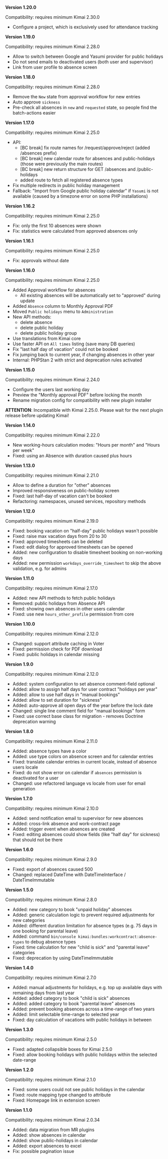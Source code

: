 **Version 1.20.0**

Compatibility: requires minimum Kimai 2.30.0

- Configure a project, which is exclusively used for attendance tracking

**Version 1.19.0**

Compatibility: requires minimum Kimai 2.28.0

- Allow to switch between Google and Yasumi provider for public holidays
- Do not send emails to deactivated users (both user and supervisor)
- Link from user profile to absence screen

**Version 1.18.0**

Compatibility: requires minimum Kimai 2.28.0

- Remove the `New` state from approval workflow for new entries
- Auto approve `sickness`
- Pre-check all absences in `new` and `requested` state, so people find the batch-actions easier

**Version 1.17.0**

Compatibility: requires minimum Kimai 2.25.0

- API: 
  - [BC break] fix route names for /request/approve/reject (added /absences prefix)
  - [BC break] new calendar route for absences and public-holidays (those were previously the main routes)
  - [BC break] new return structure for GET /absences and /public-holidays
  - added route to fetch all registered absence types
- Fix multiple redirects in public holiday management
- Fallback: "Import from Google public holiday calendar" if `Yasumi` is not available (caused by a timezone error on some PHP installations)

**Version 1.16.2**

Compatibility: requires minimum Kimai 2.25.0

- Fix: only the first 10 absences were shown
- Fix: statistics were calculated from approved absences only

**Version 1.16.1**

Compatibility: requires minimum Kimai 2.25.0

- Fix: approvals without date

**Version 1.16.0**

Compatibility: requires minimum Kimai 2.25.0

- Added Approval workflow for absences
  - All existing absences will be automatically set to "approved" during update
- Added `Absence` column to Monthly Approval PDF
- Moved `Public holidays` menu to `Administration`
- New API methods:
    - delete absence
    - delete public holiday
    - delete public holiday group
- Use translations from Kimai core
- Use faster API on `All times` listing (save many DB queries)
- Fix "last half day of vacation" could not be booked 
- Fix jumping back to current year, if changing absences in other year
- Internal: PHPStan 2 with strict and deprecation rules activated

**Version 1.15.0**

Compatibility: requires minimum Kimai 2.24.0

- Configure the users last working day
- Preview the "Monthly approval PDF" before locking the month
- Rename migration config for compatibility with new plugin installer

**ATTENTION**: Incompatible with Kimai 2.25.0. Please wait for the next plugin release before updating Kimai!

**Version 1.14.0**

Compatibility: requires minimum Kimai 2.22.0

- New working-hours calculation modes: "Hours per month" and "Hours per week"
- Fixed: using an Absence with duration caused plus hours

**Version 1.13.0**

Compatibility: requires minimum Kimai 2.21.0

- Allow to define a duration for "other" absences
- Improved responsiveness on public-holiday screen
- Fixed: last half-day of vacation can't be booked
- Refactoring: namespaces, unused services, repository methods

**Version 1.12.0**

Compatibility: requires minimum Kimai 2.19.0

- Fixed: booking vacation on "half-day" public holidays wasn't possible
- Fixed: raise max vacation days from 20 to 30
- Fixed: approved timesheets can be deleted
- Fixed: edit dialog for approved timesheets can be opened
- Added: new configuration to disable timesheet booking on non-working days
- Added: new permission `workdays_override_timesheet` to skip the above validation, e.g. for admins

**Version 1.11.0**

Compatibility: requires minimum Kimai 2.17.0

- Added: new API methods to fetch public holidays
- Removed: public holidays from Absence API 
- Fixed: showing own absences in other users calendar
- Fixed: use new `hours_other_profile` permission from core 

**Version 1.10.0**

Compatibility: requires minimum Kimai 2.12.0

- Changed: support attribute caching in Voter
- Fixed: permission check for PDF download
- Fixed: public holidays in calendar missing

**Version 1.9.0**

Compatibility: requires minimum Kimai 2.12.0

- Added: system configuration to set absence comment-field optional
- Added: allow to assign half days for user contract "holidays per year"
- Added: allow to use half days in "manual bookings"
- Added: allow to set duration for "sickness" 
- Added: auto-approve all open days of the year before the lock date
- Changed: single line comment field for "manual bookings" form 
- Fixed: use correct base class for migration - removes Doctrine deprecation warning

**Version 1.8.0**

Compatibility: requires minimum Kimai 2.11.0

- Added: absence types have a color
- Added: use type colors on absence screen and for calendar entries
- Fixed: translate calendar entries in current locale, instead of absence users locale
- Fixed: do not show error on calendar if `absences` permission is deactivated for a user
- Changed: use refactored language vs locale from user for email generation

**Version 1.7.0**

Compatibility: requires minimum Kimai 2.10.0

- Added: send notification email to supervisor for new absences
- Added: cross-link absence and work-contract page
- Added: trigger event when absences are created
- Fixed: editing absences could show fields (like "half day" for sickness) that should not be there 

**Version 1.6.0**

Compatibility: requires minimum Kimai 2.9.0

- Fixed: export of absences caused 500
- Changed: replaced DateTime with DateTimeInterface / DateTimeImmutable

**Version 1.5.0**

Compatibility: requires minimum Kimai 2.8.0

- Added: new category to book "unpaid holiday" absences
- Added: generic calculation logic to prevent required adjustments for new categories
- Added: different duration limitation for absence types (e.g. 75 days in one booking for parental leave)
- Added: command `bin/console kimai:bundles:workcontract:absence-types` to debug absence types
- Fixed: time calculation for new "child is sick" and "parental leave" categories
- Fixed: deprecation by using DateTimeImmutable

**Version 1.4.0**

Compatibility: requires minimum Kimai 2.7.0

- Added: manual adjustments for holidays, e.g. top up available days with remaining days from last year
- Added: added category to book "child is sick" absences
- Added: added category to book "parental leave" absences
- Added: prevent booking absences across a time-range of two years
- Added: limit selectable time-range to selected year
- Fixed: day calculation of vacations with public holidays in between 

**Version 1.3.0**

Compatibility: requires minimum Kimai 2.5.0

- Fixed: adapted collapsible boxes for Kimai 2.5.0
- Fixed: allow booking holidays with public holidays within the selected date-range

**Version 1.2.0**

Compatibility: requires minimum Kimai 2.1.0

- Fixed: some users could not see public holidays in the calendar
- Fixed: route mapping type changed to attribute
- Fixed: Homepage link in extension screen

**Version 1.1.0**

Compatibility: requires minimum Kimai 2.0.34

- Added: data migration from MR plugins
- Added: show absences in calendar
- Added: show public-holidays in calendar
- Added: export absences to excel
- Fix: possible pagination issue

